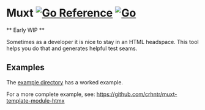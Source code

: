 # Muxt [![Go Reference](https://pkg.go.dev/badge/github.com/crhntr/muxt.svg)](https://pkg.go.dev/github.com/crhntr/muxt) [![Go](https://github.com/crhntr/muxt/actions/workflows/go.yml/badge.svg)](https://github.com/crhntr/muxt/actions/workflows/go.yml)

** Early WIP **

Sometimes as a developer it is nice to stay in an HTML headspace.
This tool helps you do that and generates helpful test seams.

## Examples

The [example directory](example) has a worked example.

For a more complete example, see: https://github.com/crhntr/muxt-template-module-htmx
